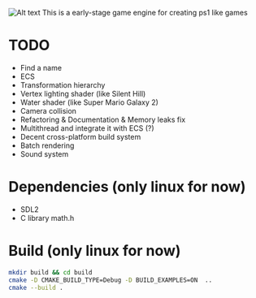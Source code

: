 ![Alt text](StrangeMachine.png?raw=true "SM Logo")
This is a early-stage game engine for creating ps1 like games

# TODO
 - Find a name
 - ECS
 - Transformation hierarchy
 - Vertex lighting shader (like Silent Hill)
 - Water shader (like Super Mario Galaxy 2)
 - Camera collision
 - Refactoring & Documentation & Memory leaks fix
 - Multithread and integrate it with ECS (?)
 - Decent cross-platform build system
 - Batch rendering
 - Sound system

# Dependencies (only linux for now)
  - SDL2
  - C library math.h

# Build (only linux for now)
  ```sh
  mkdir build && cd build
  cmake -D CMAKE_BUILD_TYPE=Debug -D BUILD_EXAMPLES=ON  ..
  cmake --build .
  ```
